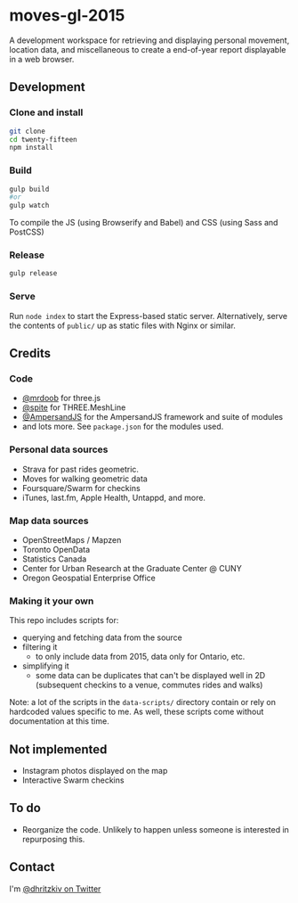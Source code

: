# moves-gl-2015

A development workspace for retrieving and displaying personal movement, location data, and miscellaneous to create a end-of-year report displayable in a web browser.

## Development

### Clone and install

```sh
git clone
cd twenty-fifteen
npm install
```

### Build

```sh
gulp build
#or
gulp watch
```

To compile the JS (using Browserify and Babel) and CSS (using Sass and PostCSS)

### Release

```sh
gulp release
```

### Serve

Run `node index` to start the Express-based static server. Alternatively, serve the contents of `public/` up as static files with Nginx or similar.

## Credits

### Code

- [@mrdoob](https://github.com/mrdoob) for three.js
- [@spite](https://github.com/spite) for THREE.MeshLine
- [@AmpersandJS](https://github.com/Ampersand) for the AmpersandJS framework and suite of modules
- and lots more. See `package.json` for the modules used.

### Personal data sources

- Strava for past rides geometric.
- Moves for walking geometric data
- Foursquare/Swarm for checkins
- iTunes, last.fm, Apple Health, Untappd, and more.

### Map data sources

- OpenStreetMaps / Mapzen
- Toronto OpenData
- Statistics Canada
- Center for Urban Research at the Graduate Center @ CUNY
- Oregon Geospatial Enterprise Office

### Making it your own

This repo includes scripts for:

- querying and fetching data from the source
- filtering it
	- to only include data from 2015, data only for Ontario, etc.
- simplifying it
	- some data can be duplicates that can't be displayed well in 2D (subsequent checkins to a venue, commutes rides and walks)
	
Note: a lot of the scripts in the `data-scripts/` directory contain or rely on hardcoded values specific to me. As well, these scripts come without documentation at this time.
    
## Not implemented

- Instagram photos displayed on the map
- Interactive Swarm checkins

## To do

- Reorganize the code. Unlikely to happen unless someone is interested in repurposing this.

## Contact

I'm [@dhritzkiv on Twitter](https://twitter.com/dhritzkiv)